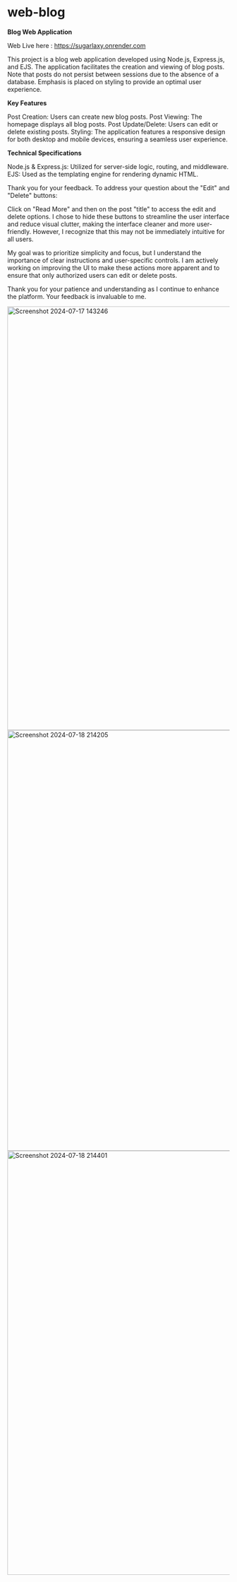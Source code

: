 # web-blog
**Blog Web Application**

Web Live here : https://sugarlaxy.onrender.com

This project is a blog web application developed using Node.js, Express.js, and EJS. The application facilitates the creation and viewing of blog posts. Note that posts do not persist between sessions due to the absence of a database. Emphasis is placed on styling to provide an optimal user experience.

**Key Features**

Post Creation: Users can create new blog posts.
Post Viewing: The homepage displays all blog posts.
Post Update/Delete: Users can edit or delete existing posts.
Styling: The application features a responsive design for both desktop and mobile devices, ensuring a seamless user experience.

**Technical Specifications**

Node.js & Express.js: Utilized for server-side logic, routing, and middleware.
EJS: Used as the templating engine for rendering dynamic HTML.

Thank you for your feedback. To address your question about the "Edit" and "Delete" buttons:

Click on "Read More" and then on the post "title" to access the edit and delete options. I chose to hide these buttons to streamline the user interface and reduce visual clutter, making the interface cleaner and more user-friendly. However, I recognize that this may not be immediately intuitive for all users.

My goal was to prioritize simplicity and focus, but I understand the importance of clear instructions and user-specific controls. I am actively working on improving the UI to make these actions more apparent and to ensure that only authorized users can edit or delete posts.

Thank you for your patience and understanding as I continue to enhance the platform. Your feedback is invaluable to me.

<img width="959" alt="Screenshot 2024-07-17 143246" src="https://github.com/user-attachments/assets/24af99e0-47a3-438f-8ef7-71d6ea086345">

<img width="952" alt="Screenshot 2024-07-18 214205" src="https://github.com/user-attachments/assets/d6bf5aa5-5c4d-4e9a-8e31-6f2489b2f1dd">

<img width="960" alt="Screenshot 2024-07-18 214401" src="https://github.com/user-attachments/assets/61c562ab-95bf-4ebf-88a3-ac2a3a507a87">
